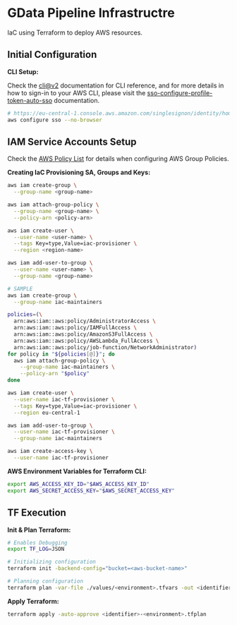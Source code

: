 # GData Pipeline Infrastructre

IaC using Terraform to deploy AWS resources.

## Initial Configuration

**CLI Setup:**

Check the [cli@v2] documentation for CLI reference, and for more details in how to sign-in to your AWS CLI, please visit the [sso-configure-profile-token-auto-sso] documentation.

```bash
# https://eu-central-1.console.aws.amazon.com/singlesignon/identity/home?region=eu-central-1#!/instances/6987debe3b37bbf5/dashboard
aws configure sso --no-browser
```

## IAM Service Accounts Setup

Check the [AWS Policy List] for details when configuring AWS Group Policies.

**Creating IaC Provisioning SA, Groups and Keys:**

```bash
aws iam create-group \
  --group-name <group-name>

aws iam attach-group-policy \
  --group-name <group-name> \
  --policy-arn <policy-arn>

aws iam create-user \
  --user-name <user-name> \
  --tags Key=type,Value=iac-provisioner \
  --region <region-name>

aws iam add-user-to-group \
  --user-name <user-name> \
  --group-name <group-name>

# SAMPLE
aws iam create-group \
  --group-name iac-maintainers

policies=(\
  arn:aws:iam::aws:policy/AdministratorAccess \
  arn:aws:iam::aws:policy/IAMFullAccess \
  arn:aws:iam::aws:policy/AmazonS3FullAccess \
  arn:aws:iam::aws:policy/AWSLambda_FullAccess \
  arn:aws:iam::aws:policy/job-function/NetworkAdministrator)
for policy in "${policies[@]}"; do
  aws iam attach-group-policy \
    --group-name iac-maintainers \
    --policy-arn "$policy"
done

aws iam create-user \
  --user-name iac-tf-provisioner \
  --tags Key=type,Value=iac-provisioner \
  --region eu-central-1

aws iam add-user-to-group \
  --user-name iac-tf-provisioner \
  --group-name iac-maintainers

aws iam create-access-key \
  --user-name iac-tf-provisioner
```

**AWS Environment Variables for Terraform CLI:**

```bash
export AWS_ACCESS_KEY_ID="$AWS_ACCESS_KEY_ID"
export AWS_SECRET_ACCESS_KEY="$AWS_SECRET_ACCESS_KEY"
```

## TF Execution

**Init & Plan Terraform:**

```bash
# Enables Debugging
export TF_LOG=JSON

# Initializing configuration
terraform init -backend-config="bucket=<aws-bucket-name>"

# Planning configuration
terraform plan -var-file ./values/<environment>.tfvars -out <identifier>-<environment>.tfplan
```

**Apply Terraform:**

```bash
terraform apply -auto-approve <identifier>-<environment>.tfplan
```

[//]: ----------------------------------

[sso-configure-profile-token-auto-sso]: https://docs.aws.amazon.com/cli/latest/userguide/sso-configure-profile-token.html#sso-configure-profile-token-auto-sso
[cli@v2]: https://awscli.amazonaws.com/v2/documentation/api/latest/reference/index.html
[AWS Policy List]: https://docs.aws.amazon.com/aws-managed-policy/latest/reference/policy-list.html
